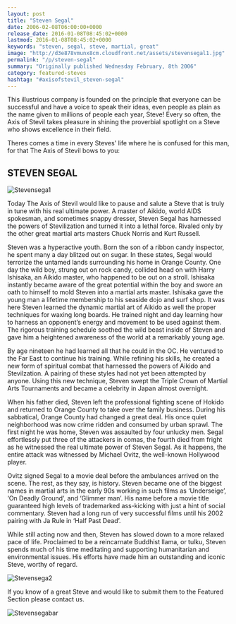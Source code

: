 ```yaml
---
layout: post
title: "Steven Segal"
date: 2006-02-08T06:00:00+0000
release_date: 2016-01-08T08:45:02+0000
lastmod: 2016-01-08T08:45:02+0000
keywords: "steven, segal, steve, martial, great"
image: "http://d3e878vmunx8cm.cloudfront.net/assets/stevensegal1.jpg"
permalink: "/p/steven-segal"
summary: "Originally published Wednesday February, 8th 2006"
category: featured-steves
hashtag: "#axisofstevil_steven-segal"
---
```


[id_1]: http://d3e878vmunx8cm.cloudfront.net/assets/stevensegal1.jpg "Stevensega1"[id_2]: http://d3e878vmunx8cm.cloudfront.net/assets/stevensegal2.jpg "Stevensega2"[id_3]: http://d3e878vmunx8cm.cloudfront.net/assets/stevensegalmural.jpg "Stevensegabar"
This illustrious company is founded on the principle that everyone can be successful and have a voice to speak their ideas, even people as plain as the name given to millions of people each year, Steve! Every so often, the Axis of Stevil takes pleasure in shining the proverbial spotlight on a Steve who shows excellence in their field.

Theres comes a time in every Steves' life where he is confused for this man, for that The Axis of Stevil bows to you:

## STEVEN SEGAL ##

![Stevensega1][id_1]

Today The Axis of Stevil would like to pause and salute a Steve that is truly in tune with his real ultimate power. A master of Aikido, world AIDS spokesman, and sometimes snappy dresser, Steven Segal has harnessed the powers of Stevilization and turned it into a lethal force. Rivaled only by the other great martial arts masters Chuck Norris and Kurt Russell.

Steven was a hyperactive youth. Born the son of a ribbon candy inspector, he spent many a day blitzed out on sugar. In these states, Segal would terrorize the untamed lands surrounding his home in Orange County. One day the wild boy, strung out on rock candy, collided head on with Harry Ishisaka, an Aikido master, who happened to be out on a stroll. Ishisaka instantly became aware of the great potential within the boy and swore an oath to himself to mold Steven into a martial arts master. Ishisaka gave the young man a lifetime membership to his seaside dojo and surf shop. It was here Steven learned the dynamic martial art of Aikido as well the proper techniques for waxing long boards. He trained night and day learning how to harness an opponent’s energy and movement to be used against them. The rigorous training schedule soothed the wild beast inside of Steven and gave him a heightened awareness of the world at a remarkably young age. 

By age nineteen he had learned all that he could in the OC. He ventured to the Far East to continue his training. While refining his skills, he created a new form of spiritual combat that harnessed the powers of Aikido and Stevilzation. A pairing of these styles had not yet been attempted by anyone. Using this new technique, Steven swept the Triple Crown of Martial Arts Tournaments and became a celebrity in Japan almost overnight.

When his father died, Steven left the professional fighting scene of Hokido and returned to Orange County to take over the family business. During his sabbatical, Orange County had changed a great deal. His once quiet neighborhood was now crime ridden and consumed by urban sprawl. The first night he was home, Steven was assaulted by four unlucky men. Segal effortlessly put three of the attackers in comas, the fourth died from fright as he witnessed the real ultimate power of Steven Segal. As it happens, the entire attack was witnessed by Michael Ovitz, the well-known Hollywood player.

Ovitz signed Segal to a movie deal before the ambulances arrived on the scene. The rest, as they say, is history. Steven became one of the biggest names in martial arts in the early 90s working in such films as ‘Underseige’, ‘On Deadly Ground’, and ‘Glimmer man’. His name before a movie title guaranteed high levels of trademarked ass-kicking with just a hint of social commentary. Steven had a long run of very successful films until his 2002 pairing with Ja Rule in ‘Half Past Dead’.

While still acting now and then, Steven has slowed down to a more relaxed pace of life. Proclaimed to be a reincarnate Buddhist llama, or tulku, Steven spends much of his time meditating and supporting humanitarian and environmental issues. His efforts have made him an outstanding and iconic Steve, worthy of regard.

![Stevensega2][id_2]

If you know of a great Steve and would like to submit them to the Featured Section please contact us.

![Stevensegabar][id_3]

